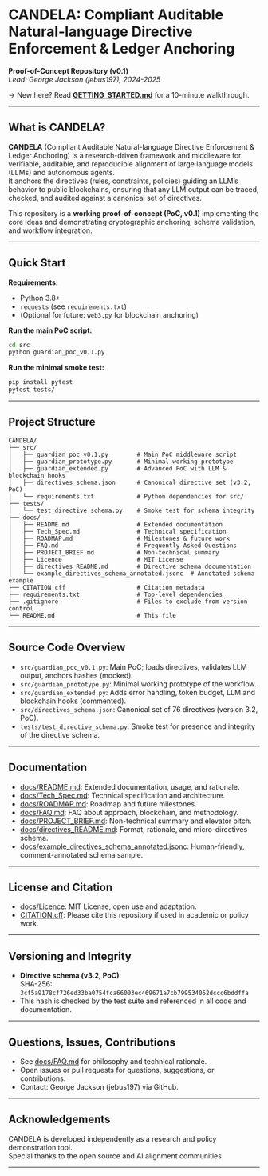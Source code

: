 # CANDELA: Compliant Auditable Natural-language Directive Enforcement & Ledger Anchoring

**Proof-of-Concept Repository (v0.1)**  
*Lead: George Jackson (jebus197), 2024-2025*


→ New here? Read **[GETTING_STARTED.md](GETTING_STARTED.md)** for a 10-minute walkthrough.


---

## What is CANDELA?

**CANDELA** (Compliant Auditable Natural-language Directive Enforcement & Ledger Anchoring) is a research-driven framework and middleware for verifiable, auditable, and reproducible alignment of large language models (LLMs) and autonomous agents.  
It anchors the directives (rules, constraints, policies) guiding an LLM’s behavior to public blockchains, ensuring that any LLM output can be traced, checked, and audited against a canonical set of directives.

This repository is a **working proof-of-concept (PoC, v0.1)** implementing the core ideas and demonstrating cryptographic anchoring, schema validation, and workflow integration.

---

## Quick Start

**Requirements:**
- Python 3.8+
- `requests` (see `requirements.txt`)
- (Optional for future: `web3.py` for blockchain anchoring)

**Run the main PoC script:**
```bash
cd src
python guardian_poc_v0.1.py
```

**Run the minimal smoke test:**
```bash
pip install pytest
pytest tests/
```

---

## Project Structure

```
CANDELA/
├── src/
│   ├── guardian_poc_v0.1.py        # Main PoC middleware script
│   ├── guardian_prototype.py       # Minimal working prototype
│   ├── guardian_extended.py        # Advanced PoC with LLM & blockchain hooks
│   ├── directives_schema.json      # Canonical directive set (v3.2, PoC)
│   └── requirements.txt            # Python dependencies for src/
├── tests/
│   └── test_directive_schema.py    # Smoke test for schema integrity
├── docs/
│   ├── README.md                   # Extended documentation
│   ├── Tech_Spec.md                # Technical specification
│   ├── ROADMAP.md                  # Milestones & future work
│   ├── FAQ.md                      # Frequently Asked Questions
│   ├── PROJECT_BRIEF.md            # Non-technical summary
│   ├── Licence                     # MIT License
│   ├── directives_README.md        # Directive schema documentation
│   └── example_directives_schema_annotated.jsonc  # Annotated schema example
├── CITATION.cff                    # Citation metadata
├── requirements.txt                # Top-level dependencies
├── .gitignore                      # Files to exclude from version control
└── README.md                       # This file
```

---

## Source Code Overview

- `src/guardian_poc_v0.1.py`: Main PoC; loads directives, validates LLM output, anchors hashes (mocked).
- `src/guardian_prototype.py`: Minimal working prototype of the workflow.
- `src/guardian_extended.py`: Adds error handling, token budget, LLM and blockchain hooks (commented).
- `src/directives_schema.json`: Canonical set of 76 directives (version 3.2, PoC).
- `tests/test_directive_schema.py`: Smoke test for presence and integrity of the directive schema.

---

## Documentation

- [docs/README.md](docs/README.md): Extended documentation, usage, and rationale.
- [docs/Tech_Spec.md](docs/Tech_Spec.md): Technical specification and architecture.
- [docs/ROADMAP.md](docs/ROADMAP.md): Roadmap and future milestones.
- [docs/FAQ.md](docs/FAQ.md): FAQ about approach, blockchain, and methodology.
- [docs/PROJECT_BRIEF.md](docs/PROJECT_BRIEF.md): Non-technical summary and elevator pitch.
- [docs/directives_README.md](docs/directives_README.md): Format, rationale, and micro-directives schema.
- [docs/example_directives_schema_annotated.jsonc](docs/example_directives_schema_annotated.jsonc): Human-friendly, comment-annotated schema sample.

---

## License and Citation

- [docs/Licence](docs/Licence): MIT License, open use and adaptation.
- [CITATION.cff](CITATION.cff): Please cite this repository if used in academic or policy work.

---

## Versioning and Integrity

- **Directive schema (v3.2, PoC)**:  
  SHA-256: `3cf5a9178cf726ed33ba0754fca66003ec469671a7cb799534052dccc6bddffa`
- This hash is checked by the test suite and referenced in all code and documentation.

---

## Questions, Issues, Contributions

- See [docs/FAQ.md](docs/FAQ.md) for philosophy and technical rationale.
- Open issues or pull requests for questions, suggestions, or contributions.
- Contact: George Jackson (jebus197) via GitHub.

---

## Acknowledgements

CANDELA is developed independently as a research and policy demonstration tool.  
Special thanks to the open source and AI alignment communities.

---
